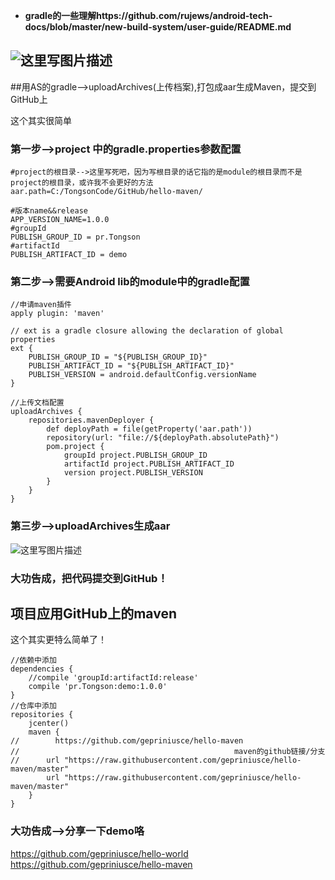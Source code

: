 - **gradle的一些理解https://github.com/rujews/android-tech-docs/blob/master/new-build-system/user-guide/README.md**

![这里写图片描述](http://img.blog.csdn.net/20170223020846568?watermark/2/text/aHR0cDovL2Jsb2cuY3Nkbi5uZXQvR2VQcmluaXVzY2U=/font/5a6L5L2T/fontsize/400/fill/I0JBQkFCMA==/dissolve/70/gravity/SouthEast)
-------------------

##用AS的gradle-->uploadArchives(上传档案),打包成aar生成Maven，提交到GitHub上

这个其实很简单
### 第一步-->project 中的gradle.properties参数配置
``` 
#project的根目录-->这里写死吧，因为写根目录的话它指的是module的根目录而不是project的根目录，或许我不会更好的方法
aar.path=C:/TongsonCode/GitHub/hello-maven/

#版本name&&release
APP_VERSION_NAME=1.0.0
#groupId
PUBLISH_GROUP_ID = pr.Tongson
#artifactId
PUBLISH_ARTIFACT_ID = demo
``` 
### 第二步-->需要Android lib的module中的gradle配置

``` 
//申请maven插件
apply plugin: 'maven'

// ext is a gradle closure allowing the declaration of global properties
ext {
    PUBLISH_GROUP_ID = "${PUBLISH_GROUP_ID}"
    PUBLISH_ARTIFACT_ID = "${PUBLISH_ARTIFACT_ID}"
    PUBLISH_VERSION = android.defaultConfig.versionName
}

//上传文档配置
uploadArchives {
    repositories.mavenDeployer {
        def deployPath = file(getProperty('aar.path'))
        repository(url: "file://${deployPath.absolutePath}")
        pom.project {
            groupId project.PUBLISH_GROUP_ID
            artifactId project.PUBLISH_ARTIFACT_ID
            version project.PUBLISH_VERSION
        }
    }
}
``` 

### 第三步-->uploadArchives生成aar
![这里写图片描述](http://img.blog.csdn.net/20170223011330976?watermark/2/text/aHR0cDovL2Jsb2cuY3Nkbi5uZXQvR2VQcmluaXVzY2U=/font/5a6L5L2T/fontsize/400/fill/I0JBQkFCMA==/dissolve/70/gravity/SouthEast)


### 大功告成，把代码提交到GitHub！


## 项目应用GitHub上的maven
这个其实更特么简单了！
```
//依赖中添加
dependencies {
    //compile 'groupId:artifactId:release'
    compile 'pr.Tongson:demo:1.0.0'
}
//仓库中添加
repositories {
    jcenter()
    maven {
//        https://github.com/gepriniusce/hello-maven
//                                                maven的github链接/分支
//      url "https://raw.githubusercontent.com/gepriniusce/hello-maven/master"
        url "https://raw.githubusercontent.com/gepriniusce/hello-maven/master"
    }
}

```
### 大功告成-->分享一下demo咯
https://github.com/gepriniusce/hello-world
https://github.com/gepriniusce/hello-maven